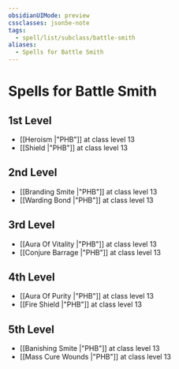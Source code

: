```yaml
---
obsidianUIMode: preview
cssclasses: json5e-note
tags:
  - spell/list/subclass/battle-smith
aliases:
  - Spells for Battle Smith
---
```

# Spells for Battle Smith

## 1st Level

- [[Heroism \|"PHB"]] at class level 13
- [[Shield \|"PHB"]] at class level 13

## 2nd Level

- [[Branding Smite \|"PHB"]] at class level 13
- [[Warding Bond \|"PHB"]] at class level 13

## 3rd Level

- [[Aura Of Vitality \|"PHB"]] at class level 13
- [[Conjure Barrage \|"PHB"]] at class level 13

## 4th Level

- [[Aura Of Purity \|"PHB"]] at class level 13
- [[Fire Shield \|"PHB"]] at class level 13

## 5th Level

- [[Banishing Smite \|"PHB"]] at class level 13
- [[Mass Cure Wounds \|"PHB"]] at class level 13
